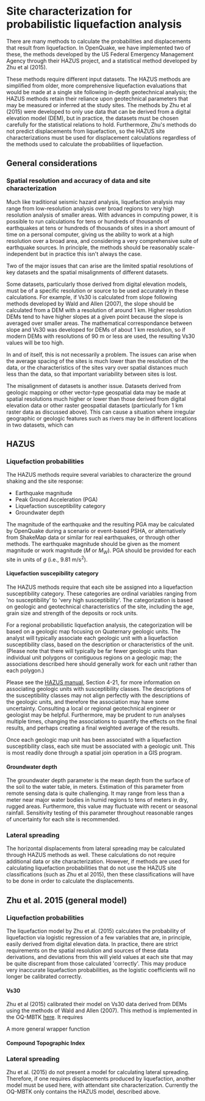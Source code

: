 # Site characterization for probabilistic liquefaction analysis

There are many methods to calculate the probabilities and displacements that
result from liquefaction.  In OpenQuake, we have implemented two of these, the
methods developed by the US Federal Emergency Management Agency through their
HAZUS project, and a statistical method developed by Zhu et al (2015).

These methods require different input datasets. The HAZUS methods are 
simplified from older, more comprehensive liquefaction evaluations that would be
made at a single site following in-depth geotechnical analysis; the HAZUS
methods retain their reliance upon geotechnical parameters that may be measured
or inferred at the study sites. The methods by Zhu et al (2015) were developed
to only use data that can be derived from a digital elevation model (DEM), but
in practice, the datasets must be chosen carefully for the statistical relations
to hold. Furthermore, Zhu's methods do not predict displacements from
liquefaction, so the HAZUS site characterizations must be used for displacement
calculations regardless of the methods used to calculate the probabilities of
liquefaction.

## General considerations

### Spatial resolution and accuracy of data and site characterization

Much like traditional seismic hazard analysis, liquefaction analysis may range
from low-resolution analysis over broad regions to very high resolution analysis
of smaller areas. With advances in computing power, it is possible to run
calculations for tens or hundreds of thousands of earthquakes at tens or
hundreds of thousands of sites in a short amount of time on a personal computer,
giving us the ability to work at a high resolution over a broad area, and
considering a very comprehensive suite of earthquake sources. In principle,
the methods should be reasonably scale-independent but in practice this isn't
always the case.

Two of the major issues that can arise are the limited spatial resolutions of
key datasets and the spatial misalignments of different datasets.

Some datasets, particularly those derived from digital elevation models, must be
of a specific resolution or source to be used accurately in these calculations.
For example, if Vs30 is calculated from slope following methods developed by
Wald and Allen (2007), the slope should be calculated from a DEM with a
resolution of around 1 km. Higher resolution DEMs tend to have higher slopes at
a given point because the slope is averaged over smaller areas. The
mathematical correspondance between slope and Vs30 was developed for DEMs of
about 1 km resolution, so if modern DEMs with resolutions of 90 m or less are
used, the resulting Vs30 values will be too high.

In and of itself, this is not necessarily a problem.  The issues can arise when
the average spacing of the sites is much lower than the resolution of the data,
or the characteristics of the sites vary over spatial distances much less than
the data, so that important variability between sites is lost.

The misalignment of datasets is another issue. Datasets derived from geologic
mapping or other vector-type geospatial data may be made at spatial resolutions
much higher or lower than those derived from digital elevation data or other
raster geospatial datasets (particularly for 1 km raster data as discussed
above). This can cause a situation where irregular geographic or geologic
features such as rivers may be in different locations in two datasets, which can



## HAZUS

### Liquefaction probabilities

The HAZUS methods require several variables to characterize the ground shaking
and the site response:
- Earthquake magnitude
- Peak Ground Acceleration (PGA)
- Liquefaction susceptibility category
- Groundwater depth

The magnitude of the earthquake and the resulting PGA may be calculated by
OpenQuake during a scenario or event-based PSHA, or alternatively from ShakeMap
data or similar for real earthquakes, or through other methods. The earthquake
magnitude should be given as the moment magnitude or work magnitude (*M* or
*M<sub>W</sub>*). PGA should be provided for each site in units of *g* (i.e.,
9.81 m/s<sup>2</sup>).


#### Liquefaction suscepibility category

The HAZUS methods require that each site be assigned into a liquefaction
susceptibility category. These categories are ordinal variables ranging from 'no
susceptibility' to 'very high susceptibility'. The categorization is based on
geologic and geotechnical characteristics of the site, including the age, grain
size and strength of the deposits or rock units.

For a regional probabilistic liquefaction analysis, the categorization will be
based on a geologic map focusing on Quaternary geologic units. The analyst will
typically associate each geologic unit with a liquefaction susceptibility class,
based on the description or characteristics of the unit. (Please note that there
will typically be far fewer geologic units than individual unit polygons or
contiguous regions on a geologic map; the associations described here should
generally work for each unit rather than each polygon.)

Please see the [HAZUS manual][hzm], Section 4-21, for more information on
associating geologic units with susceptibility classes. The descriptions of the
susceptibility classes may not align perfectly with the descriptions of the
geologic units, and therefore the association may have some uncertainty.
Consulting a local or regional geotechnical engineer or geologist may be
helpful. Furthermore, may be prudent to run analyses multiple times, changing
the associations to quantify the effects on the final results, and perhaps
creating a final weighted average of the results.

Once each geologic map unit has been associated with a liquefaction
susceptibility class, each site must be associated with a geologic unit. This is
most readily done through a spatial join operation in a GIS program.

#### Groundwater depth

The groundwater depth parameter is the mean depth from the surface of the soil
to the water table, in meters. Estimation of this parameter from remote sensing
data is quite challenging. It may range from less than a meter near major water
bodies in humid regions to tens of meters in dry, rugged areas. Furthermore,
this value may fluctuate with recent or seasonal rainfall. Sensitivity testing
of this parameter throughout reasonable ranges of uncertainty for each site is
recommended.

### Lateral spreading

The horizontal displacements from lateral spreading may be calculated through
HAZUS methods as well. These calculations do not require additional data or site
characterization. However, if methods are used for calculating liquefaction
probabilities that do not use the HAZUS site classifications (such as Zhu et al
2015), then these classifications will have to be done in order to calculate the
displacements.


## Zhu et al. 2015 (general model)

### Liquefaction probabilities

The liquefaction model by Zhu et al. (2015) calculates the probability of
liquefaction via logistic regression of a few variables that are, in principle,
easily derived from digital elevation data. In practice, there are strict
requirements on the spatial resolution and sources of these data derivations,
and deviations from this will yield values at each site that may be quite
discrepant from those calculated 'correctly'. This may produce very inaccurate
liquefaction probabilities, as the logistic coefficients will no longer be
calibrated correctly.

#### Vs30

Zhu et al (2015) calibrated their model on Vs30 data derived from DEMs using the
methods of Wald and Allen (2007). This method is implemented in the OQ-MBTK
[here][wald_allen_07]. It requires 

A more general wrapper function 

#### Compound Topographic Index

### Lateral spreading

Zhu et al. (2015) do not present a model for calculating lateral spreading.
Therefore, if one requires displacements produced by liquefaction, another model
must be used here, with attendant site characterization. Currently the
OQ-MBTK only contains the HAZUS model, described above.

[hzm]: https://www.hsdl.org/?view&did=12760
[wald_allen_07]: ../openquake.sep.html#openquake.sep.utils.vs30_from_slope_wald_allen_2007